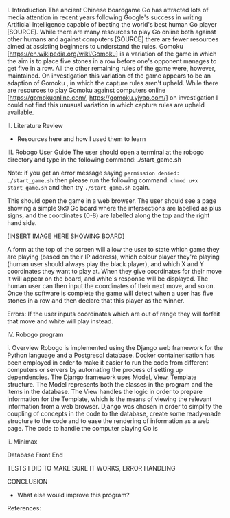 I. Introduction
The ancient Chinese boardgame Go has attracted lots of media attention in recent years following Google's success in writing Artificial Intelligence capable of beating the world's best human Go player [SOURCE]. While there are many resources to play Go online both against other humans and against computers [SOURCE] there are fewer resources aimed at assisting beginners to understand the rules. Gomoku [https://en.wikipedia.org/wiki/Gomoku] is a variation of the game in which the aim is to place five stones in a row before one's opponent manages to get five in a row. All the other remaining rules of the game were, however, maintained. On investigation this variation of the game appears to be an adaption of Gomoku , in which the capture rules aren't upheld. While there are resources to play Gomoku against computers online [https://gomokuonline.com/, https://gomoku.yjyao.com/] on investigation I could not find this unusual variation in which capture rules are upheld available.

II. Literature Review

- Resources here and how I used them to learn

III. Robogo User Guide
The user should open a terminal at the robogo directory and type in the following command:
./start_game.sh

Note: if you get an error message saying `permission denied: ./start_game.sh` then please run the following command: `chmod u+x start_game.sh` and then try `./start_game.sh` again.

This should open the game in a web browser. The user should see a page showing a simple 9x9 Go board where the intersections are labelled as plus signs, and the coordinates (0-8) are labelled along the top and the right hand side.

[INSERT IMAGE HERE SHOWING BOARD]

A form at the top of the screen will allow the user to state which game they are playing (based on their IP address), which colour player they're playing (human user should always play the black player), and which X and Y coordinates they want to play at. When they give coordinates for their move it will appear on the board, and white's response will be displayed. The human user can then input the coordinates of their next move, and so on. Once the software is complete the game will detect when a user has five stones in a row and then declare that this player as the winner.

Errors:
If the user inputs coordinates which are out of range they will forfeit that move and white will play instead.

IV. Robogo program

i. Overview
Robogo is implemented using the Django web framework for the Python language and a Postgresql database. Docker containerisation has been employed in order to make it easier to run the code from different computers or servers by automating the process of setting up dependencies. The Django framework uses Model, View, Template structure. The Model represents both the classes in the program and the items in the database. The View handles the logic in order to prepare information for the Template, which is the means of viewing the relevant information from a web browser. Django was chosen in order to simplify the coupling of concepts in the code to the database, create some ready-made structure to the code and to ease the rendering of information as a web page. The code to handle the computer playing Go is 

ii. Minimax


Database
Front End


TESTS I DID TO MAKE SURE IT WORKS, ERROR HANDLING

CONCLUSION
- What else would improve this program?

References:


